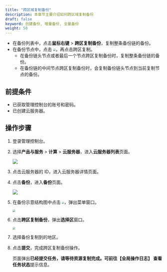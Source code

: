 ```yaml
---
title: "跨区域复制备份"
description: 本章节主要介绍如何跨区域复制备份
draft: false
keyword: 创建备份, 增量备份, 全量备份
weight: 50
---
```


- 在备份列表中，点击**鼠标右键** > **跨区复制备份**，复制整条备份链的备份。
- 在备份节点中，点击 <img src="/compute/vm/_images/icon_win.png" style="zoom:50%;" />，再点击跨区复制。
  - 在备份链头节点或者最后一个节点跨区复制备份时，复制整条备份链的备份。
  - 在备份链的中间节点跨区复制备份时，会复制备份链头节点到当前复制节点的备份。

## 前提条件

- 已获取管理控制台的账号和密码。
- 已创建云服务器。

## 操作步骤

1. 登录管理控制台。

2. 选择**产品与服务** > **计算** > **云服务器**，进入**云服务器列表**页面。

   ![](/compute/vm/_images/vm_server_list.png)

3. 点击云服务器的 ID，进入云服务器详情页面。

4. 点击**备份**，进入**备份**页面。

   ![](/compute/vm/_images/vm_bak_list.png)

5. 在备份示意结构图中点击 <img src="/compute/vm/_images/icon_win.png" style="zoom:45%;" />，弹出菜单窗口。

   <img src="/compute/vm/_images/vm_bak_copy.png" style="zoom:50%;" />

6. 点击**跨区复制备份**，弹出**选择区**窗口。

   <img src="/compute/vm/_images/vm_bak_copy_win.png" style="zoom:50%;" />

7. 选择备份复制到的地区。

8. 点击**提交**，完成跨区复制备份操作。

   页面弹出**已经提交任务，请等待资源复制完成。可前往【全局操作日志】 查看任务状态**提示信息。
